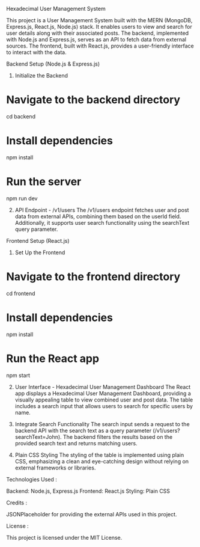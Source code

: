 Hexadecimal User Management System

This project is a User Management System built with the MERN (MongoDB, Express.js, React.js, Node.js) stack. It enables users to view and search for user details along with their associated posts. The backend, implemented with Node.js and Express.js, serves as an API to fetch data from external sources. The frontend, built with React.js, provides a user-friendly interface to interact with the data.

Backend Setup (Node.js & Express.js)

1. Initialize the Backend

# Navigate to the backend directory
cd backend

# Install dependencies
npm install

# Run the server
npm run dev

2. API Endpoint - /v1/users
The /v1/users endpoint fetches user and post data from external APIs, combining them based on the userId field. Additionally, it supports user search functionality using the searchText query parameter.

Frontend Setup (React.js)

1. Set Up the Frontend
# Navigate to the frontend directory
cd frontend

# Install dependencies
npm install

# Run the React app
npm start

2. User Interface - Hexadecimal User Management Dashboard
The React app displays a Hexadecimal User Management Dashboard, providing a visually appealing table to view combined user and post data. The table includes a search input that allows users to search for specific users by name.

3. Integrate Search Functionality
The search input sends a request to the backend API with the search text as a query parameter (/v1/users?searchText=John). The backend filters the results based on the provided search text and returns matching users.

4. Plain CSS Styling
The styling of the table is implemented using plain CSS, emphasizing a clean and eye-catching design without relying on external frameworks or libraries.


Technologies Used :

Backend: Node.js, Express.js
Frontend: React.js
Styling: Plain CSS

Credits :

JSONPlaceholder for providing the external APIs used in this project.

License :

This project is licensed under the MIT License.

